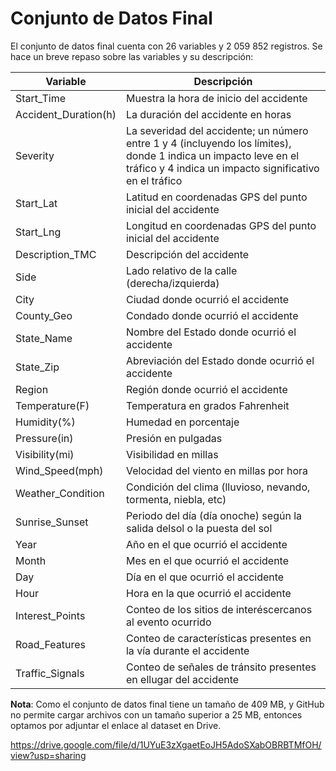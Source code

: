 # Conjunto de Datos Final

El conjunto de datos final cuenta con 26 variables y 2 059 852 registros. Se hace un breve repaso sobre las variables y su descripción:

Variable | Descripción
------------ | -------------
Start_Time | Muestra la hora de inicio del accidente
Accident_Duration(h) | La duración del accidente en horas
Severity | La severidad del accidente; un número entre 1 y 4 (incluyendo los límites), donde 1 indica un impacto leve en el tráfico y 4 indica un impacto significativo en el tráfico
Start_Lat | Latitud en coordenadas GPS del punto inicial del accidente
Start_Lng | Longitud en coordenadas GPS del punto inicial del accidente 
Description_TMC | Descripción del accidente
Side | Lado relativo de la calle (derecha/izquierda)
City | Ciudad donde ocurrió el accidente
County_Geo | Condado donde ocurrió el accidente
State_Name | Nombre del Estado donde ocurrió el accidente
State_Zip | Abreviación del Estado donde ocurrió el accidente
Region | Región donde ocurrió el accidente
Temperature(F) | Temperatura en grados Fahrenheit
Humidity(%) | Humedad en porcentaje
Pressure(in) | Presión en pulgadas
Visibility(mi) | Visibilidad en millas
Wind_Speed(mph) | Velocidad del viento en millas por hora
Weather_Condition | Condición del clima (lluvioso, nevando, tormenta, niebla, etc)
Sunrise_Sunset | Periodo del día (día onoche) según la salida delsol o la puesta del sol
Year | Año en el que ocurrió el accidente
Month | Mes en el que ocurrió el accidente
Day | Día en el que ocurrió el accidente
Hour | Hora en la que ocurrió el accidente
Interest_Points | Conteo de los sitios de interéscercanos al evento ocurrido
Road_Features | Conteo de características presentes en la vía durante el accidente
Traffic_Signals | Conteo de señales de tránsito presentes en ellugar del accidente

**Nota**: Como el conjunto de datos final tiene un tamaño de 409 MB, y GitHub no permite cargar archivos con un tamaño superior a 25 MB, entonces optamos por adjuntar el enlace al dataset en Drive.

https://drive.google.com/file/d/1UYuE3zXgaetEoJH5AdoSXabOBRBTMfOH/view?usp=sharing
